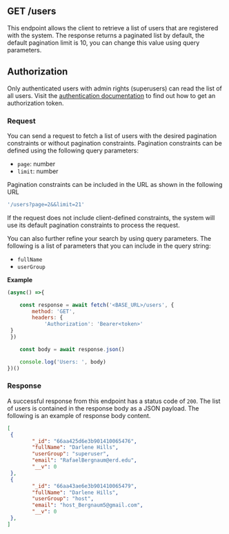 ## GET /users

This endpoint allows the client to retrieve a list of users that are registered with the system. The response returns a paginated list by default, the default pagination limit is 10, you can change this value using query parameters.


## Authorization
Only authenticated users with admin rights (superusers) can read the list of all users. Visit the [authentication documentation](../authentication/auth.md) to find out how to get an authorization token.

### Request
You can send a request to fetch a list of users with the desired pagination constraints or without pagination constraints. Pagination constraints can be defined using the following query parameters:

- `page`: number
- `limit`: number

Pagination constraints can be included in the URL as shown in the following URL

```javascript
'/users?page=2&&limit=21'
```

If the request does not include client-defined constraints, the system will use its default pagination constraints to process the request.

You can also further refine your search by using query parameters. The following is a list of parameters that you can include in the query string:

- `fullName`
- `userGroup`

**Example**

```javascript
(async() =>{

    const response = await fetch('<BASE_URL>/users', {
        method: 'GET',
        headers: {
            'Authorization': 'Bearer<token>'
 }
 })

    const body = await response.json()

    console.log('Users: ', body)
})()
 ```


### Response
A successful response from this endpoint has a status code of `200`. The list of users is contained in the response body as a JSON payload. The following is an example of response body content.

```json
[
 {
        "_id": "66aa425d6e3b901410065476",
        "fullName": "Darlene Hills",
        "userGroup": "superuser",
        "email": "RafaelBergnaum@erd.edu",
        "__v": 0
 },
 {
        "_id": "66aa43ae6e3b901410065479",
        "fullName": "Darlene Hills",
        "userGroup": "host",
        "email": "host_Bergnaum5@gmail.com",
        "__v": 0
 },
]
```